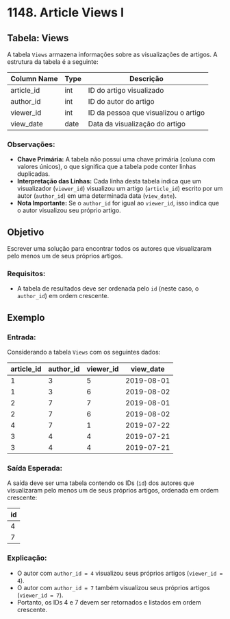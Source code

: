 # 1148. Article Views I

## Tabela: Views

A tabela `Views` armazena informações sobre as visualizações de artigos. A estrutura da tabela é a seguinte:

| Column Name | Type | Descrição |
|-------------|------|-----------|
| article_id  | int  | ID do artigo visualizado |
| author_id   | int  | ID do autor do artigo |
| viewer_id   | int  | ID da pessoa que visualizou o artigo |
| view_date   | date | Data da visualização do artigo |

### Observações:

- **Chave Primária:** A tabela não possui uma chave primária (coluna com valores únicos), o que significa que a tabela pode conter linhas duplicadas.
- **Interpretação das Linhas:** Cada linha desta tabela indica que um visualizador (`viewer_id`) visualizou um artigo (`article_id`) escrito por um autor (`author_id`) em uma determinada data (`view_date`).
- **Nota Importante:** Se o `author_id` for igual ao `viewer_id`, isso indica que o autor visualizou seu próprio artigo.

## Objetivo

Escrever uma solução para encontrar todos os autores que visualizaram pelo menos um de seus próprios artigos.

### Requisitos:

- A tabela de resultados deve ser ordenada pelo `id` (neste caso, o `author_id`) em ordem crescente.

## Exemplo

### Entrada:

Considerando a tabela `Views` com os seguintes dados:

| article_id | author_id | viewer_id | view_date  |
|------------|-----------|-----------|------------|
| 1          | 3         | 5         | 2019-08-01 |
| 1          | 3         | 6         | 2019-08-02 |
| 2          | 7         | 7         | 2019-08-01 |
| 2          | 7         | 6         | 2019-08-02 |
| 4          | 7         | 1         | 2019-07-22 |
| 3          | 4         | 4         | 2019-07-21 |
| 3          | 4         | 4         | 2019-07-21 |

### Saída Esperada:

A saída deve ser uma tabela contendo os IDs (`id`) dos autores que visualizaram pelo menos um de seus próprios artigos, ordenada em ordem crescente:

| id  |
|-----|
| 4   |
| 7   |

### Explicação:

- O autor com `author_id = 4` visualizou seus próprios artigos (`viewer_id = 4`).
- O autor com `author_id = 7` também visualizou seus próprios artigos (`viewer_id = 7`).
- Portanto, os IDs 4 e 7 devem ser retornados e listados em ordem crescente.
